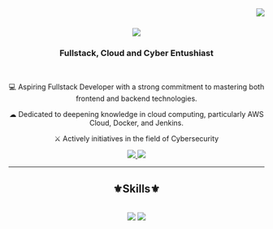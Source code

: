 <img align="right" src="https://visitor-badge.laobi.icu/badge?page_id=salesp07.salesp07" />

<h1 align="center">
    <img src="https://readme-typing-svg.herokuapp.com/?font=Righteous&size=35&center=true&vCenter=true&width=500&height=70&duration=4000&lines=Welcome+Guys!+👋;+I'm+Salman+Alfarizi!;" />
</h1>

<h3 align="center">Fullstack, Cloud and Cyber Entushiast</h3>

<br/>

<div align="center">
 
 💻 Aspiring Fullstack Developer with a strong commitment to mastering both frontend and backend technologies.
 
 ☁ Dedicated to deepening knowledge in cloud computing, particularly AWS Cloud, Docker, and Jenkins.
 
 ⚔ Actively initiatives in the field of Cybersecurity

 </div>
 
<div align="center"> 
  <a href="https://www.linkedin.com/in/salmanlfaa/" target="_blank">
    <img src="https://img.shields.io/badge/LinkedIn-0077B5?style=for-the-badge&logo=linkedin&logoColor=white" target="_blank" />
  </a>
  <a href="https://github.com/salmann17" target="_blank">
     <img src="https://img.shields.io/badge/Portfolio-FF5722?style=for-the-badge&logo=todoist&logoColor=white" target="_blank" /> 
  </a>
</div>

 <hr/>
 
<h2 align="center">⚜Skills⚜</h2>
<br/>
<div align="center">
    <img src="https://skillicons.dev/icons?i=aws,linux,react,bootstrap,php,html,css,vscode,github,git" />
    <img src="https://skillicons.dev/icons?i=java,mysql,python,angular,c#" /><br>
</div>

 
